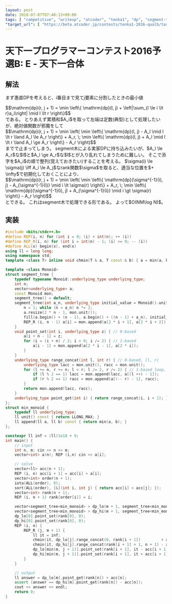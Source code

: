 ```yaml
---
layout: post
date: 2018-07-07T07:40:13+09:00
tags: [ "competitive", "writeup", "atcoder", "tenka1", "dp", "segment-tree" ]
"target_url": [ "https://beta.atcoder.jp/contests/tenka1-2016-qualb/tasks/tenka1_2016_qualB_e" ]
---
```


# 天下一プログラマーコンテスト2016予選B: E - 天下一合体

## 解法

まず愚直DPを考えると、$i$番目まで見て$j$要素に分割したときの最小値
<div>$$\mathrm{dp}(r, j + 1) = \min \left\{ \mathrm{dp}(l, j) + \left|\sum_{l \le i \lt r}a_i\right| \mid l \lt r \right\}$$</div> である。
とりあえず累積和$A_i$を取って左端は定数(典型)として処理したいが、絶対値関数が邪魔をして
<div>$$\mathrm{dp}(r, j + 1) = \min \left( \min \left\{ \mathrm{dp}(l, j) - A_l \mid l \lt r \land A_l \le A_r \right\} + A_r, \; \min \left\{ \mathrm{dp}(l, j) + A_l \mid l \lt r \land A_l \ge A_r \right\} - A_r \right)$$</div> までで止まってしまう。
segment木による実家DPに持ち込みたいが、$A_l \le A_r$な$l$と$A_l \ge A_r$な$l$とが入り乱れてしまうために難しい。
そこで添字を$A_i$の順で整列(覚えておきたい)することを考える。
$\sigma(i) \le \sigma(j) \iff A_i \le A_j$なrank関数$\sigma$を取ると、適当な位置を$+ \infty$で初期化しておくことにより、
<div>$$\mathrm{dp}(r, j + 1) = \min \left( \min \left\{ \mathrm{dp}(\sigma^{-1}(i), j) - A_{\sigma^{-1}(i)} \mid i \lt \sigma(r) \right\} + A_r, \; \min \left\{ \mathrm{dp}(\sigma^{-1}(i), j) + A_{\sigma^{-1}(i)} \mid i \gt \sigma(r) \right\} - A_r \right)$$</div> とできる。
これはsegment木で処理できる形である。
よって$O(NM\log N)$。

## 実装

``` c++
#include <bits/stdc++.h>
#define REP(i, n) for (int i = 0; (i) < int(n); ++ (i))
#define REP_R(i, n) for (int i = int(n) - 1; (i) >= 0; -- (i))
#define ALL(x) begin(x), end(x)
using ll = long long;
using namespace std;
template <class T> inline void chmin(T & a, T const & b) { a = min(a, b); }

template <class Monoid>
struct segment_tree {
    typedef typename Monoid::underlying_type underlying_type;
    int n;
    vector<underlying_type> a;
    const Monoid mon;
    segment_tree() = default;
    segment_tree(int a_n, underlying_type initial_value = Monoid().unit(), Monoid const & a_mon = Monoid()) : mon(a_mon) {
        n = 1; while (n < a_n) n *= 2;
        a.resize(2 * n - 1, mon.unit());
        fill(a.begin() + (n - 1), a.begin() + ((n - 1) + a_n), initial_value); // set initial values
        REP_R (i, n - 1) a[i] = mon.append(a[2 * i + 1], a[2 * i + 2]); // propagate initial values
    }
    void point_set(int i, underlying_type z) { // 0-based
        a[i + n - 1] = z;
        for (i = (i + n) / 2; i > 0; i /= 2) { // 1-based
            a[i - 1] = mon.append(a[2 * i - 1], a[2 * i]);
        }
    }
    underlying_type range_concat(int l, int r) { // 0-based, [l, r)
        underlying_type lacc = mon.unit(), racc = mon.unit();
        for (l += n, r += n; l < r; l /= 2, r /= 2) { // 1-based loop, 2x faster than recursion
            if (l % 2 == 1) lacc = mon.append(lacc, a[(l ++) - 1]);
            if (r % 2 == 1) racc = mon.append(a[(-- r) - 1], racc);
        }
        return mon.append(lacc, racc);
    }
    underlying_type point_get(int i) { return range_concat(i, i + 1); }
};
struct min_monoid {
    typedef ll underlying_type;
    ll unit() const { return LLONG_MAX; }
    ll append(ll a, ll b) const { return min(a, b); }
};

constexpr ll inf = (ll)1e18 + 9;
int main() {
    // input
    int n, m; cin >> n >> m;
    vector<int> a(n); REP (i,n) cin >> a[i];

    // solve
    vector<ll> acc(n + 1);
    REP (i, n) acc[i + 1] = acc[i] + a[i];
    vector<int> order(n + 1);
    iota(ALL(order), 0);
    sort(ALL(order), [&](int i, int j) { return acc[i] < acc[j]; });
    vector<int> rank(n + 1);
    REP (i, n + 1) rank[order[i]] = i;

    vector<segment_tree<min_monoid> > dp_lo(m + 1, segment_tree<min_monoid>(n + 1, inf));
    vector<segment_tree<min_monoid> > dp_hi(m + 1, segment_tree<min_monoid>(n + 1, inf));
    dp_lo[0].point_set(rank[0], 0);
    dp_hi[0].point_set(rank[0], 0);
    REP (i, n) {
        REP_R (j, m + 1) {
            ll it = inf;
            chmin(it, dp_lo[j].range_concat(0, rank[i + 1])         + acc[i + 1]);
            chmin(it, dp_hi[j].range_concat(rank[i + 1] + 1, n + 1) - acc[i + 1]);
            dp_lo[min(m, j + 1)].point_set(rank[i + 1], it - acc[i + 1]);
            dp_hi[min(m, j + 1)].point_set(rank[i + 1], it + acc[i + 1]);
        }
    }

    // output
    ll answer = dp_lo[m].point_get(rank[n]) + acc[n];
    assert (answer == dp_hi[m].point_get(rank[n]) - acc[n]);
    cout << answer << endl;
    return 0;
}
```
